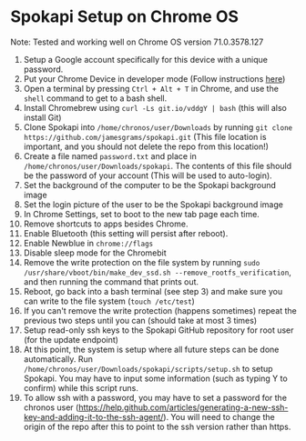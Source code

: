 # Spokapi Setup on Chrome OS

Note: Tested and working well on Chrome OS version 71.0.3578.127

1. Setup a Google account specifically for this device with a unique password.
2. Put your Chrome Device in developer mode (Follow instructions [here](https://archlinuxarm.org/platforms/armv7/rockchip/asus-chromebit-cs10))
3. Open a terminal by pressing `Ctrl + Alt + T` in Chrome, and use the `shell` command to get to a bash shell.
4. Install Chromebrew using `curl -Ls git.io/vddgY | bash` (this will also install Git)
5. Clone Spokapi into `/home/chronos/user/Downloads` by running `git clone https://github.com/jamesgrams/spokapi.git` (This file location is important, and you should not delete the repo from this location!)
6. Create a file named `password.txt` and place in `/home/chronos/user/Downloads/spokapi`. The contents of this file should be the password of your account (This will be used to auto-login).
7. Set the background of the computer to be the Spokapi background image
8. Set the login picture of the user to be the Spokapi background image
9. In Chrome Settings, set to boot to the new tab page each time.
10. Remove shortcuts to apps besides Chrome.
11. Enable Bluetooth (this setting will persist after reboot).
12. Enable Newblue in `chrome://flags`
13. Disable sleep mode for the Chromebit
14. Remove the write protection on the file system by running `sudo /usr/share/vboot/bin/make_dev_ssd.sh --remove_rootfs_verification`, and then running the command that prints out.
15. Reboot, go back into a bash terminal (see step 3) and make sure you can write to the file system (`touch /etc/test`)
16. If you can't remove the write protection (happens sometimes) repeat the previous two steps until you can (should take at most 3 times)
17. Setup read-only ssh keys to the Spokapi GitHub repository for root user (for the update endpoint)
18. At this point, the system is setup where all future steps can be done automatically. Run `/home/chronos/user/Downloads/spokapi/scripts/setup.sh` to setup Spokapi. You may have to input some information (such as typing Y to confirm) while this script runs.
19. To allow ssh with a password, you may have to set a password for the chronos user (https://help.github.com/articles/generating-a-new-ssh-key-and-adding-it-to-the-ssh-agent/). You will need to change the origin of the repo after this to point to the ssh version rather than https.